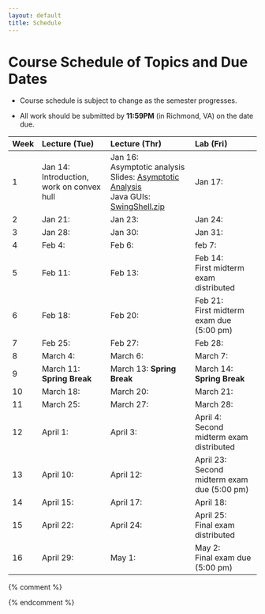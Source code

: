 ```yaml
---
layout: default
title: Schedule
---
```


# Course Schedule of Topics and Due Dates

* Course schedule is subject to change as the semester progresses. 

* All work should be submitted by **11:59PM** (in Richmond, VA) on the date due.

| Week | Lecture (Tue)                              | Lecture (Thr)                                 | Lab (Fri)                                        |
| :--- | :---                                       | :---                                          | :---                                                  |
| 1    | Jan 14:   <br />Introduction, work on convex hull<br />  | Jan 16: <br />Asymptotic analysis  Slides: [Asymptotic Analysis](lectures/AsymptoticAnalysis.pdf)<br /> Java GUIs: [SwingShell.zip](code/SwingShell.zip) <br />  | Jan 17:   |
| 2    | Jan 21:  | Jan 23:   | Jan 24:  |
| 3    | Jan 28:      | Jan 30:     | Jan 31:  |
| 4    | Feb 4:  | Feb 6:  | feb 7:   |
| 5    | Feb 11:    | Feb 13:   | Feb 14: <br /> First midterm exam distributed <br />  |
| 6    | Feb 18: | Feb 20:  | Feb 21: <br />First midterm exam due (5:00 pm) <br />  |
| 7    | Feb 25:  | Feb 27:   | Feb 28:    |
| 8    | March 4:  | March 6:  | March 7:  |
| 9    | March 11: **Spring Break**  | March 13: **Spring Break**   | March 14:   **Spring Break**   |
| 10   | March 18:     | March 20: | March 21:    |
| 11   | March 25: | March 27: | March 28:  |
| 12   | April 1:    | April 3:  | April 4:   <br /> Second midterm exam distributed <br />   |
| 13   | April 10: | April 12:  | April 23:   <br /> Second midterm exam due (5:00 pm) <br />  |
| 14   | April 15:  | April 17:  | April 18: |
| 15   | April 22:  | April 24:  | April 25:   <br /> Final exam distributed <br />    |
| 16   | April 29:    |    May 1:   | May 2: <br /> Final exam due (5:00 pm) <br /> |
{% comment %}             

{% endcomment %}










